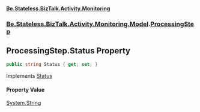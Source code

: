 #### [Be.Stateless.BizTalk.Activity.Monitoring](README.md 'README')
### [Be.Stateless.BizTalk.Activity.Monitoring.Model](Be.Stateless.BizTalk.Activity.Monitoring.Model.md 'Be.Stateless.BizTalk.Activity.Monitoring.Model').[ProcessingStep](ProcessingStep.md 'Be.Stateless.BizTalk.Activity.Monitoring.Model.ProcessingStep')

## ProcessingStep.Status Property

```csharp
public string Status { get; set; }
```

Implements [Status](IActivity.Status.md 'Be.Stateless.BizTalk.Activity.Monitoring.Model.IActivity.Status')

#### Property Value
[System.String](https://docs.microsoft.com/en-us/dotnet/api/System.String 'System.String')
